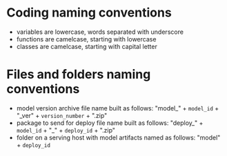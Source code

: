# Coding naming conventions
* variables are lowercase, words separated with underscore
* functions are camelcase, starting with lowercase
* classes are camelcase, starting with capital letter

# Files and folders naming conventions

* model version archive file name built as follows: "model_" + `model_id` + "_ver" + `version_number` + ".zip"
* package to send for deploy file name built as follows: "deploy_" + `model_id` + "_" + `deploy_id` + ".zip"
* folder on a serving host with model artifacts named as follows: "model" + `deploy_id`